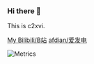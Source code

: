 ### Hi there 👋

This is c2xvi.

[My Bilibili/B站](https://space.bilibili.com/642473841)
[afdian/爱发电](https://afdian.net/@c2xviNotFound303)

![Metrics](https://metrics.lecoq.io/c2xvi?template=classic&isocalendar=1&languages=1&stars=1&lines=1&isocalendar.duration=half-year&languages.limit=8&languages.sections=most-used&languages.colors=github&languages.threshold=0%25&languages.indepth=false&languages.recent.load=300&languages.recent.days=14&stars.limit=4&config.timezone=Asia%2FShanghai)

![]()
<!---
c2xvi/c2xvi is a ✨ special ✨ repository because its `README.md` (this file) appears on your GitHub profile.
You can click the Preview link to take a look at your changes
--->

